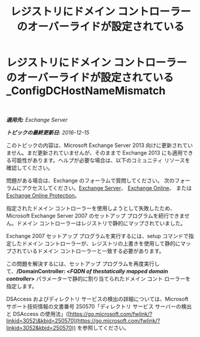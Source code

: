 ﻿---
title: 'レジストリにドメイン コントローラーのオーバーライドが設定されている'
TOCTitle: レジストリにドメイン コントローラーのオーバーライドが設定されている_ConfigDCHostNameMismatch
ms:assetid: 3aef5470-d510-4b59-a4b6-36d274a984ae
ms:mtpsurl: https://technet.microsoft.com/ja-jp/library/ms.exch.setupreadiness.configdchostnamemismatch(v=EXCHG.150)
ms:contentKeyID: 48269376
ms.date: 04/24/2018
mtps_version: v=EXCHG.150
ms.translationtype: HT
---

# レジストリにドメイン コントローラーのオーバーライドが設定されている\_ConfigDCHostNameMismatch

 

_**適用先:** Exchange Server_

_**トピックの最終更新日:** 2016-12-15_

このトピックの内容は、Microsoft Exchange Server 2013 向けに更新されていません。まだ更新されていませんが、そのままで Exchange 2013 にも適用できる可能性があります。ヘルプが必要な場合は、以下のコミュニティ リソースを確認してください。

問題がある場合は、Exchange のフォーラムで質問してください。 次のフォーラムにアクセスしてください。[Exchange Server](https://go.microsoft.com/fwlink/p/?linkid=60612)、 [Exchange Online](https://go.microsoft.com/fwlink/p/?linkid=267542)、 または [Exchange Online Protection](https://go.microsoft.com/fwlink/p/?linkid=285351)。

指定されたドメイン コントローラーを使用しようとして失敗したため、Microsoft Exchange Server 2007 のセットアップ プログラムを続行できません。ドメイン コントローラーはレジストリで静的にマップされていました。

Exchange 2007 セットアップ プログラムを実行するには、setup コマンドで指定したドメイン コントローラーが、レジストリの上書きを使用して静的にマップされているドメイン コントローラーと一致する必要があります。

この問題を解決するには、セットアップ プログラムを再度実行して、**/DomainController: \<***FQDN of thestatically mapped domain controller***\>** パラメーターで静的に割り当てられたドメイン コント ローラーを指定します。

DSAccess およびディレクトリ サービスの検出の詳細については、Microsoft サポート技術情報の文書番号 250570「ディレクトリ サービス サーバーの検出と DSAccess の使用法」([https://go.microsoft.com/fwlink/?linkid=3052\&kbid=250570](https://go.microsoft.com/fwlink/?linkid=3052&kbid=250570)) を参照してください。

